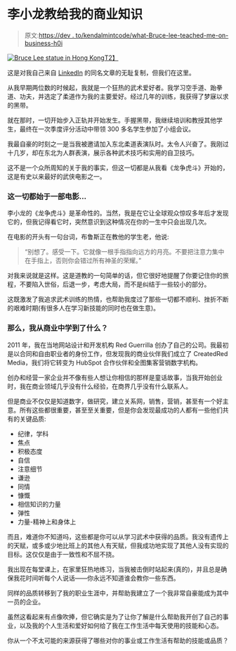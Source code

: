 # 李小龙教给我的商业知识

> 原文:[https://dev . to/kendalmintcode/what-Bruce-lee-teached-me-on-business-h0i](https://dev.to/kendalmintcode/what-bruce-lee-taught-me-about-business-h0i)

[![Bruce Lee statue in Hong Kong](../Images/cd591920d9e3f36baba8509e7e8332da.png)T2】](https://res.cloudinary.com/practicaldev/image/fetch/s--PrynbAnN--/c_limit%2Cf_auto%2Cfl_progressive%2Cq_auto%2Cw_880/https://robkendal.co.uk/static/574a49e5daebbd1439e7dd352929ed92/b8817/bruce-lee-statue.jpg)

这是对我自己来自 [LinkedIn](https://www.linkedin.com/in/robkendal/) 的同名文章的无耻复制，但我们在这里。

从我早期两位数的时候起，我就是一个狂热的武术爱好者。我学习空手道、跆拳道、功夫，并选定了柔道作为我的主要爱好。经过几年的训练，我获得了梦寐以求的黑带。

就在那时，一切开始步入正轨并开始发生。手握黑带，我继续培训和教授其他学生，最终在一次季度评分活动中带领 300 多名学生参加了小组会议。

我最自豪的时刻之一是当我被邀请加入东北柔道表演队时。太令人兴奋了。我刚过十几岁，却在东北为人群表演，展示各种武术技巧和实用的自卫技巧。

这不是一个众所周知的关于我的事实，但这一切都是从我看《龙争虎斗》开始的，这是有史以来最好的武侠电影之一。

### 这一切都始于一部电影...

李小龙的《龙争虎斗》是革命性的。当然，我是在它让全球观众惊叹多年后才发现它的，但我记得看它时，突然意识到这种情况在你的一生中只会出现几次。

在电影的开头有一句台词，布鲁斯正在教他的学生老，他说:

> “别想了。感受一下。它就像一根手指指向远方的月亮。不要把注意力集中在手指上，否则你会错过所有神圣的荣耀。”

对我来说就是这样。这是道教的一句简单的话，但它很好地提醒了你要记住你的旅程，不要陷入世俗，后退一步，考虑大局，而不是纠结于一些较小的部分。

这既激发了我追求武术训练的热情，也帮助我度过了那些一切都不顺利、挫折不断的艰难时期(有很多人在学习新技能的同时也在做生意)。

### 那么，我从商业中学到了什么？

2011 年，我在当地网站设计和开发机构 Red Guerrilla 创办了自己的公司。我最初是以合同和自由职业者的身份工作，但发现我的商业伙伴我们成立了 CreatedRed Media，我们将它转变为 HubSpot 合作伙伴和全图集客营销数字机构。

创办和经营一家企业并不像有些人想让你相信的那样是童话故事，当我开始创业时，我在商业领域几乎没有什么经验，在商界几乎没有什么联系人。

但是商业不仅仅是知道数字，做研究，建立关系网，销售，营销，甚至有一个好主意。所有这些都很重要，甚至至关重要，但是你会发现最成功的人都有一些他们共有的关键品质:

*   纪律，学科
*   焦点
*   积极态度
*   自信
*   注意细节
*   谦逊
*   同情
*   慷慨
*   相信知识的力量
*   弹性
*   力量-精神上和身体上

而且，难道你不知道吗，这些都是你可以从学习武术中获得的品质。我没有遗传上的天赋，或多或少地比班上的其他人有天赋，但我成功地实现了其他人没有实现的目标。这仅仅是由于一致性和不屈不挠。

我出现在每堂课上，在家里狂热地练习，当我被击倒时站起来(真的)，并且总是确保我花时间听每个人说话——你永远不知道谁会教你一些东西。

同样的品质转移到了我的职业生涯中，并帮助我建立了一个我非常自豪能成为其中一员的企业。

虽然这看起来有点像吹捧，但它确实是为了让你了解是什么帮助我开创了自己的事业，以及我的个人生活和爱好如何给了我在工作生活中每天使用的技能和心态。

你从一个不太可能的来源获得了哪些对你的事业或工作生活有帮助的技能或品质？